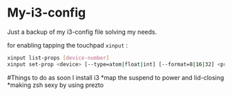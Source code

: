 # My-i3-config
Just a backup of my i3-config file solving my needs.

for enabling tapping the touchpad `xinput` : 
```bash
xinput list-props [device-number]
xinput set-prop <device> [--type=atom|float|int] [--format=8|16|32] <property> <val> [<val> ...]
```
#Things to do as soon I install i3
*map the suspend to power and lid-closing
*making zsh sexy by using prezto

